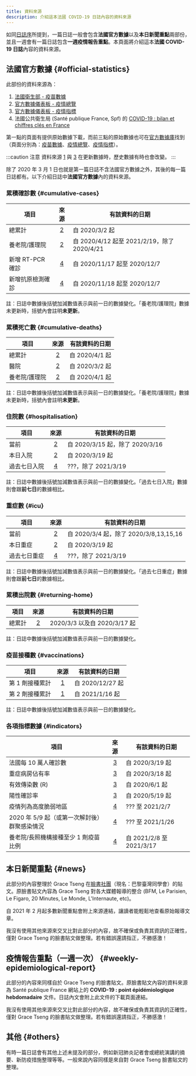 ```yaml
---
title: 資料來源
description: 介紹這本法國 COVID-19 日誌內容的資料來源
---
```


如同[日誌序](/digest)所提到，一篇日誌一般會包含**法國官方數據**以及**本日新聞重點**兩部份，並且一週會有一篇日誌包含**一週疫情報告重點**。本頁面將介紹這本**法國 COVID-19 日誌**內容的資料來源。

## 法國官方數據 {#official-statistics}

此部份的資料來源為：

1. [法國衛生部 - 疫苗數據][vac]
2. [官方數據儀表板 - 疫情總覽][vue]
3. [官方數據儀表板 - 疫情指標][indic]
4. 法國公共衛生局 (Santé publique France, Spf) 的 [COVID-19 : bilan et chiffres clés en France][spf]

第一點的頁面有提供原始數據下載，而前三點的原始數據也可在[官方數據庫][ofcl]找到（頁面分別為：[疫苗數據][ofcl_vac]、[疫情總覽][ofcl_vue]、[疫情指標][ofcl_indic]）。

[vac]: https://solidarites-sante.gouv.fr/grands-dossiers/vaccin-covid-19/article/le-tableau-de-bord-de-la-vaccination "法國衛生部 - 疫苗數據"
[vue]: https://dashboard.covid19.data.gouv.fr/vue-d-ensemble "官方數據儀表板 - 疫情總覽"
[indic]: https://dashboard.covid19.data.gouv.fr/suivi-indicateurs "官方數據儀表板 - 疫情指標"
[spf]: https://www.santepubliquefrance.fr/dossiers/coronavirus-covid-19/coronavirus-chiffres-cles-et-evolution-de-la-covid-19-en-france-et-dans-le-monde "法國公共衛生局 (Santé publique France, Spf)"
[ofcl]: https://www.data.gouv.fr/fr/pages/donnees-coronavirus "官方數據庫"
[ofcl_vac]: https://www.data.gouv.fr/fr/datasets/donnees-relatives-aux-personnes-vaccinees-contre-la-covid-19-1/ "官方數據庫 - 疫苗數據"
[ofcl_vue]: https://www.data.gouv.fr/en/datasets/donnees-relatives-a-lepidemie-de-covid-19-en-france-vue-densemble/ "官方數據庫 - 疫情總覽"
[ofcl_indic]: https://www.data.gouv.fr/fr/datasets/indicateurs-de-suivi-de-lepidemie-de-covid-19/ "官方數據庫 - 疫情指標"

:::caution 注意
資料來源 [1][vac] 與 [3][indic] 在更新數據時，歷史數據有時也會改變。
:::

除了 2020 年 3 月 1 日也就是第一篇日誌不含法國官方數據之外，其後的每一篇日誌都有。以下介紹日誌中**法國官方數據**內的資料來源。

### 累積確診數 {#cumulative-cases}

| 項目             |   來源   | 有該資料的日期                              |
| ---------------- | :------: | ------------------------------------------- |
| 總累計           | [2][vue] | 自 2020/3/2 起                              |
| 養老院/護理院    | [2][vue] | 自 2020/4/12 起至 2021/2/19，除了 2020/4/21 |
| 新增 RT-PCR 確診 | [4][spf] | 自 2020/11/17 起至 2020/12/7                |
| 新增抗原檢測確診 | [4][spf] | 自 2020/11/18 起至 2020/12/7                |

註：日誌中數據後括號加減數值表示與前一日的數據變化。「養老院/護理院」數據未更新時，括號內會註明**未更新**。

### 累積死亡數 {#cumulative-deaths}

| 項目          |   來源   | 有該資料的日期 |
| ------------- | :------: | -------------- |
| 總累計        | [2][vue] | 自 2020/4/1 起 |
| 醫院          | [2][vue] | 自 2020/3/2 起 |
| 養老院/護理院 | [2][vue] | 自 2020/4/1 起 |

註：日誌中數據後括號加減數值表示與前一日的數據變化。「養老院/護理院」數據未更新時，括號內會註明**未更新**。

### 住院數 {#hospitalisation}

| 項目         |   來源   | 有該資料的日期                  |
| ------------ | :------: | ------------------------------- |
| 當前         | [2][vue] | 自 2020/3/15 起，除了 2020/3/16 |
| 本日入院     | [2][vue] | 自 2020/3/19 起                 |
| 過去七日入院 | [4][spf] | ???，除了 2021/3/19             |

註：日誌中數據後括號加減數值表示與前一日的數據變化。「過去七日入院」數據則會跟**前七日**的數據相比。

### 重症數 {#icu}

| 項目         |   來源   | 有該資料的日期                         |
| ------------ | :------: | -------------------------------------- |
| 當前         | [2][vue] | 自 2020/3/4 起，除了 2020/3/8,13,15,16 |
| 本日重症     | [2][vue] | 自 2020/3/19 起                        |
| 過去七日重症 | [4][spf] | ???，除了 2021/3/19                    |

註：日誌中數據後括號加減數值表示與前一日的數據變化。「過去七日重症」數據則會跟**前七日**的數據相比。

### 累積出院數 {#returning-home}

| 項目   |   來源   | 有該資料的日期               |
| ------ | :------: | ---------------------------- |
| 總累計 | [2][vue] | 2020/3/3 以及自 2020/3/17 起 |

註：日誌中數據後括號加減數值表示與前一日的數據變化。

### 疫苗接種數 {#vaccinations}

| 項目            |   來源   | 有該資料的日期   |
| --------------- | :------: | ---------------- |
| 第 1 劑接種累計 | [1][vac] | 自 2020/12/27 起 |
| 第 2 劑接種累計 | [1][vac] | 自 2021/1/16 起  |

註：日誌中數據後括號加減數值表示與前一日的數據變化。

### 各項指標數據 {#indicators}

| 項目                                         |    來源    | 有該資料的日期           |
| -------------------------------------------- | :--------: | ------------------------ |
| 法國每 10 萬人確診數                         | [3][indic] | 自 2020/3/19 起          |
| 重症病房佔有率                               | [3][indic] | 自 2020/3/18 起          |
| 有效傳染數 (R)                               | [3][indic] | 自 2020/6/1 起           |
| 陽性確診率                                   | [3][indic] | 自 2020/5/19 起          |
| 疫情列為高度脆弱地區                         |  [4][spf]  | ??? 至 2021/2/7          |
| 2020 年 5/9 起（或第一次解封後）群聚感染情況 |  [4][spf]  | ??? 至 2021/1/26         |
| 養老院/長照機構接種至少 1 劑疫苗比例         |  [4][spf]  | 自 2021/2/8 至 2021/3/17 |

## 本日新聞重點 {#news}

此部分的內容整理於 Grace Tseng 在[臉書社團](https://www.facebook.com/groups/279746385504501)（現名：巴黎臺灣同學會）的貼文。原臉書貼文內容為 Grace Tseng 對各大媒體報導的整合 (BFM, Le Parisien, Le Figaro, 20 Minutes, Le Monde, L'Internaute, etc)。

自 2021 年 2 月起多數新聞重點會附上來源連結，讓讀者能輕鬆地查看原始報導文章。

<div className="comment_block">我沒有使用其他來源來交叉比對此部分的內容，故不確保或負責其資訊的正確性，僅對 Grace Tseng 的臉書貼文做整理。若有錯誤還請指正，不勝感激！</div>

## 疫情報告重點（一週一次） {#weekly-epidemiological-report}

此部分的內容來同樣自於 Grace Tseng 的臉書貼文。原臉書貼文內容的資料來源為 Santé publique France 網站上的 **COVID-19 : point épidémiologique hebdomadaire** 文件。日誌內文會附上此文件的下載頁面連結。

<div className="comment_block">我沒有使用其他來源來交叉比對此部分的內容，故不確保或負責其資訊的正確性，僅對 Grace Tseng 的臉書貼文做整理。若有錯誤還請指正，不勝感激！</div>

## 其他 {#others}

有時一篇日誌會有其他上述未提及的部分，例如新冠肺炎記者會或總統演講的摘要、新防疫措施整理等等。一般來說內容同樣是來自對 Grace Tseng 臉書貼文的整理。
